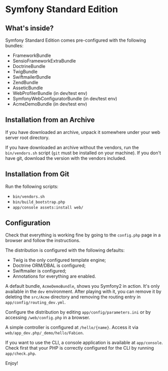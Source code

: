 Symfony Standard Edition
========================

What's inside?
--------------

Symfony Standard Edition comes pre-configured with the following bundles:

 * FrameworkBundle
 * SensioFrameworkExtraBundle
 * DoctrineBundle
 * TwigBundle
 * SwiftmailerBundle
 * ZendBundle
 * AsseticBundle
 * WebProfilerBundle (in dev/test env)
 * SymfonyWebConfiguratorBundle (in dev/test env)
 * AcmeDemoBundle (in dev/test env)

Installation from an Archive
----------------------------

If you have downloaded an archive, unpack it somewhere under your web server
root directory.

If you have downloaded an archive without the vendors, run the
`bin/vendors.sh` script (`git` must be installed on your machine). If you
don't have git, download the version with the vendors included.

Installation from Git
---------------------

Run the following scripts:

 * `bin/vendors.sh`
 * `bin/build_bootstrap.php`
 * `app/console assets:install web/`

Configuration
-------------

Check that everything is working fine by going to the `config.php` page in a
browser and follow the instructions.

The distribution is configured with the following defaults:

 * Twig is the only configured template engine;
 * Doctrine ORM/DBAL is configured;
 * Swiftmailer is configured;
 * Annotations for everything are enabled.

A default bundle, `AcmeDemoBundle`, shows you Symfony2 in action. It's only
available in the `dev` environment. After playing with it, you can remove it
by deleting the `src/Acme` directory and removing the routing entry in
`app/config/routing_dev.yml`.

Configure the distribution by editing `app/config/parameters.ini` or by
accessing `/web/config.php` in a browser.

A simple controller is configured at `/hello/{name}`. Access it via
`web/app_dev.php/_demo/hello/Fabien`.

If you want to use the CLI, a console application is available at
`app/console`. Check first that your PHP is correctly configured for the CLI
by running `app/check.php`.

Enjoy!
